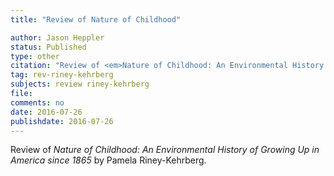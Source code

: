 ```yaml
---
title: "Review of Nature of Childhood"

author: Jason Heppler
status: Published
type: other
citation: "Review of <em>Nature of Childhood: An Environmental History of Growing Up in America since 1865</em> by Pamela Riney-Kehrberg in the <em>Middle West Review</em>."
tag: rev-riney-kehrberg
subjects: review riney-kehrberg
file:
comments: no
date: 2016-07-26
publishdate: 2016-07-26
---
```


Review of <em>Nature of Childhood: An Environmental History of Growing Up in America since 1865</em> by Pamela Riney-Kehrberg.
